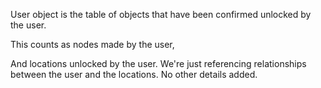 
User object is the table of objects that have been confirmed unlocked by the user.

This counts as nodes made by the user,

And locations unlocked by the user. We're just referencing relationships between the user and the locations. No other details added.